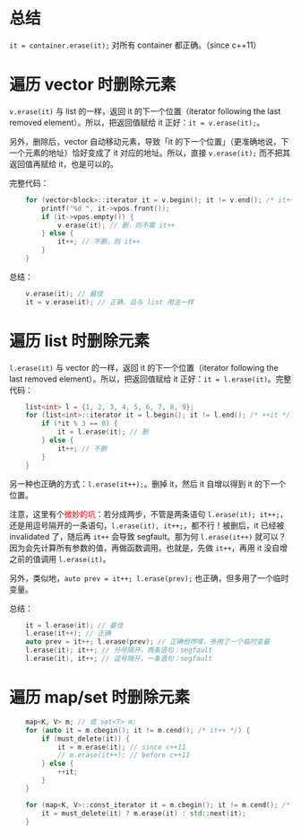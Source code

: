 # 总结

`it = container.erase(it);` 对所有 container 都正确。（since c++11）

# 遍历 vector 时删除元素

`v.erase(it)` 与 list 的一样，返回 it 的下一个位置（iterator following the last removed element）。所以，把返回值赋给 it 正好：`it = v.erase(it);`。

另外，删除后，vector 自动移动元素，导致「it 的下一个位置」（更准确地说，下一个元素的地址）恰好变成了 it 对应的地址。所以，直接 `v.erase(it);` 而不把其返回值再赋给 it，也是可以的。

完整代码：

```cpp
    for (vector<block>::iterator it = v.begin(); it != v.end(); /* it++ */) {
        printf("%d ", it->vpos.front());
        if (it->vpos.empty()) {
            v.erase(it); // 删，则不需 it++
        } else {
            it++; // 不删，则 it++
        }
    }
```

总结：
```cpp
    v.erase(it); // 最佳
    it = v.erase(it); // 正确，且与 list 用法一样
```

# 遍历 list 时删除元素

`l.erase(it)` 与 vector 的一样，返回 it 的下一个位置（iterator following the last removed element）。所以，把返回值赋给 it 正好：`it = l.erase(it)`。完整代码：

```cpp
    list<int> l = {1, 2, 3, 4, 5, 6, 7, 8, 9};
    for (list<int>::iterator it = l.begin(); it != l.end(); /* ++it */) {
        if (*it % 3 == 0) {
            it = l.erase(it); // 删
        } else {
            it++; // 不删
        }
    }
```

另一种也正确的方式：`l.erase(it++);`。删掉 it，然后 it 自增以得到 it 的下一个位置。

注意，这里有个<font color="red">微妙的坑</font>：若分成两步，不管是两条语句 `l.erase(it); it++;`，还是用逗号隔开的一条语句，`l.erase(it), it++;`，都不行！被删后，it 已经被 invalidated 了，随后再 `it++` 会导致 segfault。那为何 `l.erase(it++)` 就可以？因为会先计算所有参数的值，再做函数调用。也就是，先做 `it++`，再用 it 没自增之前的值调用 `l.erase(it)`。

另外，类似地，`auto prev = it++; l.erase(prev);` 也正确，但多用了一个临时变量。

总结：
```cpp
    it = l.erase(it); // 最佳
    l.erase(it++); // 正确
    auto prev = it++; l.erase(prev); // 正确但啰嗦，多用了一个临时变量
    l.erase(it); it++; // 分号隔开，两条语句：segfault
    l.erase(it), it++; // 逗号隔开，一条语句：segfault
```

# 遍历 map/set 时删除元素

```cpp
    map<K, V> m; // 或 set<T> m;
    for (auto it = m.cbegin(); it != m.cend(); /* it++ */) {
        if (must_delete(it)) {
            it = m.erase(it); // since c++11
            // m.erase(it++); // before c++11
        } else {
            ++it;
        }
    }

    for (map<K, V>::const_iterator it = m.cbegin(); it != m.cend(); /* it++ */) {
        it = must_delete(it) ? m.erase(it) : std::next(it);
    }
```
